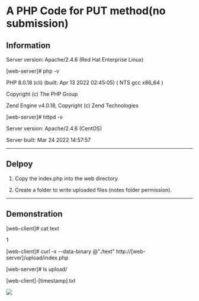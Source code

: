 # A PHP Code for PUT method(no submission)

## Information

Server version: Apache/2.4.6 (Red Hat Enterprise Linux)

[web-server]# php -v

PHP 8.0.18 (cli) (built: Apr 13 2022 02:45:05) ( NTS gcc x86_64 )

Copyright (c) The PHP Group

Zend Engine v4.0.18, Copyright (c) Zend Technologies

[web-server]#  httpd -v

Server version: Apache/2.4.6 (CentOS)

Server built:   Mar 24 2022 14:57:57

---

## Delpoy 

1. Copy the index.php into the web directory.

2. Create a folder to write uploaded files (notes folder permission).

---
## Demonstration

[web-client]# cat text

1

[web-client]# curl -x --data-binary @"./text" http://[web-server]/upload/index.php


[web-server]# ls upload/

[web-client]-[timestamp].txt

![](https://i.imgur.com/HnXpmx8.png)
                                                                    

